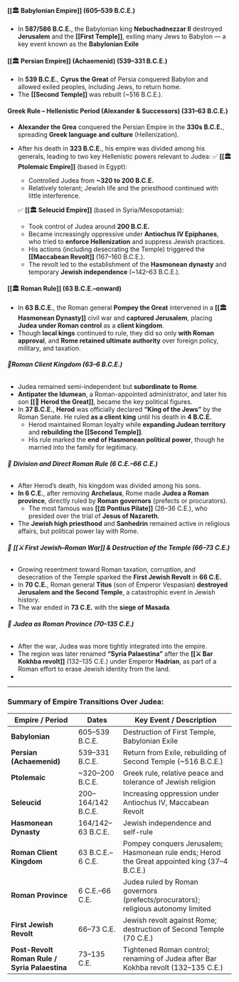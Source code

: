 #### **[[🏛️ Babylonian Empire]]** (605–539 B.C.E.)

- In **587/586 B.C.E.**, the Babylonian king **Nebuchadnezzar II** destroyed **Jerusalem** and the **[[First Temple]]**, exiling many Jews to Babylon — a key event known as the **Babylonian Exile**
#### **[[🏛️ Persian Empire]] (Achaemenid)** (539–331 B.C.E.)

- In **539 B.C.E.**, **Cyrus the Great** of Persia conquered Babylon and allowed exiled peoples, including Jews, to return home.
- The **[[Second Temple]]** was rebuilt (~516 B.C.E.).

#### **Greek Rule – Hellenistic Period (Alexander & Successors)** (331–63 B.C.E.)

- **Alexander the Grea** conquered the Persian Empire in the **330s B.C.E.**, spreading **Greek language and culture** (Hellenization).
- After his death in **323 B.C.E.**, his empire was divided among his generals, leading to two key Hellenistic powers relevant to Judea:
    ✅ **[[🏛️ Ptolemaic Empire]]** (based in Egypt):
    - Controlled Judea from **~320 to 200 B.C.E.**
    - Relatively tolerant; Jewish life and the priesthood continued with little interference.
    
    ✅ **[[🏛️ Seleucid Empire]]** (based in Syria/Mesopotamia):
    - Took control of Judea around **200 B.C.E.**
    - Became increasingly oppressive under **Antiochus IV Epiphanes**, who tried to **enforce Hellenization** and suppress Jewish practices.        
    - His actions (including desecrating the Temple) triggered the **[[Maccabean Revolt]]** (167–160 B.C.E.).
    - The revolt led to the establishment of the **Hasmonean dynasty** and temporary **Jewish independence** (~142–63 B.C.E.).

#### **[[🏛️ Roman Rule]]** (63 B.C.E.–onward)

- In **63 B.C.E.**, the Roman general **Pompey the Great** intervened in a **[[🏛️ Hasmonean Dynasty]]** civil war and **captured Jerusalem**, placing **Judea under Roman control** as a **client kingdom**.
- Though **local kings** continued to rule, they did so only **with Roman approval**, and **Rome retained ultimate authority** over foreign policy, military, and taxation.

###### 📍**Roman Client Kingdom (63–6 B.C.E.)**

- Judea remained semi-independent but **subordinate to Rome**.
- **Antipater the Idumean**, a Roman-appointed administrator, and later his son **[[👑 Herod the Great]]**, became the key political figures.
- In **37 B.C.E.**, **Herod** was officially declared **“King of the Jews”** by the Roman Senate. He ruled **as a client king** until his death in **4 B.C.E.**
    - Herod maintained Roman loyalty while **expanding Judean territory** and **rebuilding the [[Second Temple]]**.
    - His rule marked the **end of Hasmonean political power**, though he married into the family for legitimacy.        

###### 📍 **Division and Direct Roman Rule (6 C.E.–66 C.E.)**

- After Herod’s death, his kingdom was divided among his sons.
- **In 6 C.E.**, after removing **Archelaus**, Rome made **Judea a Roman province**, directly ruled by **Roman governors** (prefects or procurators).
    - The most famous was **[[⚖️ Pontius Pilate]]** (26–36 C.E.), who presided over the trial of **Jesus of Nazareth**.
- The **Jewish high priesthood** and **Sanhedrin** remained active in religious affairs, but political power lay with Rome.
    

###### 📍 **[[⚔️ First Jewish–Roman War]] & Destruction of the Temple (66–73 C.E.)**

- Growing resentment toward Roman taxation, corruption, and desecration of the Temple sparked the **First Jewish Revolt** in **66 C.E.**
- In **70 C.E.**, Roman general **Titus** (son of Emperor Vespasian) **destroyed Jerusalem and the Second Temple**, a catastrophic event in Jewish history.
- The war ended in **73 C.E.** with the **siege of Masada**.
###### 📍 **Judea as Roman Province (70–135 C.E.)**

- After the war, Judea was more tightly integrated into the empire.
- The region was later renamed **“Syria Palaestina”** after the **[[⚔️ Bar Kokhba revolt]]** (132–135 C.E.) under Emperor **Hadrian**, as part of a Roman effort to erase Jewish identity from the land.
- 
---

### Summary of Empire Transitions Over Judea:

|Empire / Period|Dates|Key Event / Description|
|---|---|---|
|**Babylonian**|605–539 B.C.E.|Destruction of First Temple, Babylonian Exile|
|**Persian (Achaemenid)**|539–331 B.C.E.|Return from Exile, rebuilding of Second Temple (~516 B.C.E.)|
|**Ptolemaic**|~320–200 B.C.E.|Greek rule, relative peace and tolerance of Jewish religion|
|**Seleucid**|200–164/142 B.C.E.|Increasing oppression under Antiochus IV, Maccabean Revolt|
|**Hasmonean Dynasty**|164/142–63 B.C.E.|Jewish independence and self-rule|
|**Roman Client Kingdom**|63 B.C.E.–6 C.E.|Pompey conquers Jerusalem; Hasmonean rule ends; Herod the Great appointed king (37–4 B.C.E.)|
|**Roman Province**|6 C.E.–66 C.E.|Judea ruled by Roman governors (prefects/procurators); religious autonomy limited|
|**First Jewish Revolt**|66–73 C.E.|Jewish revolt against Rome; destruction of Second Temple (70 C.E.)|
|**Post-Revolt Roman Rule / Syria Palaestina**|73–135 C.E.|Tightened Roman control; renaming of Judea after Bar Kokhba revolt (132–135 C.E.)|
